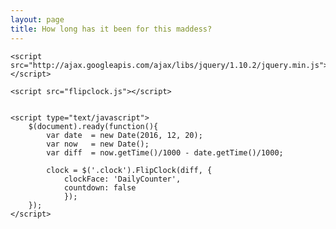 ```yaml
---
layout: page
title: How long has it been for this maddess?
---
```

<html>
  <head>
  	<link rel="stylesheet" href="flipclock.css">

  	<script src="http://ajax.googleapis.com/ajax/libs/jquery/1.10.2/jquery.min.js"></script>

  	<script src="flipclock.js"></script>
  </head>
  <body>
  	<div class="clock" style="margin:2em;"></div>

  	<script type="text/javascript">
		$(document).ready(function(){
			var date  = new Date(2016, 12, 20);
			var now   = new Date();
			var diff  = now.getTime()/1000 - date.getTime()/1000;

			clock = $('.clock').FlipClock(diff, {
				clockFace: 'DailyCounter',
				countdown: false
				});
		});
  	</script>
  </body>
</html>